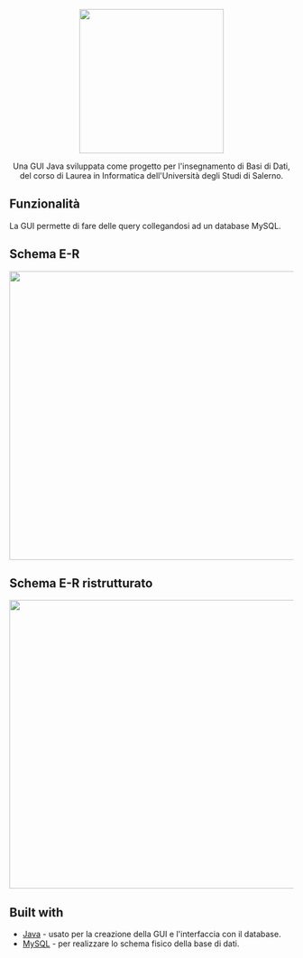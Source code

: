 <p align="center">
  <img src="https://github.com/raffaeleav/gestione-etichette/assets/114619463/9ce8556f-3f31-4c15-a435-c24098232e2c" width="256" heigth="256">
</p>

<p align="center">
  Una GUI Java sviluppata come progetto per l'insegnamento di Basi di Dati, del corso di Laurea in Informatica dell'Università degli Studi di Salerno. 
</p>


## Funzionalità 
La GUI permette di fare delle query collegandosi ad un database MySQL.


## Schema E-R
<p>
  <img src="https://github.com/raffaeleav/gestione-etichette/assets/114619463/af095562-5082-4139-aaa9-c61f017c9ce7" width="512" heigth="512">
</p>


## Schema E-R ristrutturato
<p>
  <img src="https://github.com/raffaeleav/gestione-etichette/assets/114619463/d6037c46-7893-4b77-9ca9-67e0672b8b1f" width="512" heigth="512">
</p>

## Built with
- [Java](https://www.oracle.com/it/java/technologies/downloads/) - usato per la creazione della GUI e l'interfaccia con il database.
- [MySQL](https://www.mysql.com) - per realizzare lo schema fisico della base di dati.
